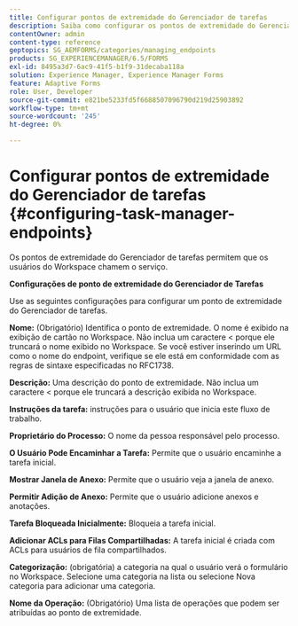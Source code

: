 ```yaml
---
title: Configurar pontos de extremidade do Gerenciador de tarefas
description: Saiba como configurar os pontos de extremidade do Gerenciador de tarefas para chamar o serviço. Configurações diferentes são necessárias para configurar os pontos de extremidade do Gerenciador de tarefas.
contentOwner: admin
content-type: reference
geptopics: SG_AEMFORMS/categories/managing_endpoints
products: SG_EXPERIENCEMANAGER/6.5/FORMS
exl-id: 8495a3d7-6ac9-41f5-b1f9-31decaba118a
solution: Experience Manager, Experience Manager Forms
feature: Adaptive Forms
role: User, Developer
source-git-commit: e821be5233fd5f6688507096790d219d25903892
workflow-type: tm+mt
source-wordcount: '245'
ht-degree: 0%

---
```


# Configurar pontos de extremidade do Gerenciador de tarefas {#configuring-task-manager-endpoints}

Os pontos de extremidade do Gerenciador de tarefas permitem que os usuários do Workspace chamem o serviço.

**Configurações de ponto de extremidade do Gerenciador de Tarefas**

Use as seguintes configurações para configurar um ponto de extremidade do Gerenciador de tarefas.

**Nome:** (Obrigatório) Identifica o ponto de extremidade. O nome é exibido na exibição de cartão no Workspace. Não inclua um caractere &lt; porque ele truncará o nome exibido no Workspace. Se você estiver inserindo um URL como o nome do endpoint, verifique se ele está em conformidade com as regras de sintaxe especificadas no RFC1738.

**Descrição:** Uma descrição do ponto de extremidade. Não inclua um caractere &lt; porque ele truncará a descrição exibida no Workspace.

**Instruções da tarefa:** instruções para o usuário que inicia este fluxo de trabalho.

**Proprietário do Processo:** O nome da pessoa responsável pelo processo.

**O Usuário Pode Encaminhar a Tarefa:** Permite que o usuário encaminhe a tarefa inicial.

**Mostrar Janela de Anexo:** Permite que o usuário veja a janela de anexo.

**Permitir Adição de Anexo:** Permite que o usuário adicione anexos e anotações.

**Tarefa Bloqueada Inicialmente:** Bloqueia a tarefa inicial.

**Adicionar ACLs para Filas Compartilhadas:** A tarefa inicial é criada com ACLs para usuários de fila compartilhados.

**Categorização:** (obrigatória) a categoria na qual o usuário verá o formulário no Workspace. Selecione uma categoria na lista ou selecione Nova categoria para adicionar uma categoria.

**Nome da Operação:** (Obrigatório) Uma lista de operações que podem ser atribuídas ao ponto de extremidade.
